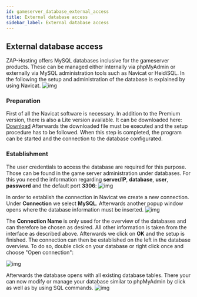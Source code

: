 ```yaml
---
id: gameserver_database_external_access
title: External database access
sidebar_label: External database access
---
```


## External database access

ZAP-Hosting offers MySQL databases inclusive for the gameserver products. These can be managed either internally via phpMyAdmin or externally via MySQL administration tools such as Navicat or HeidiSQL. In the following the setup and administration of the database is explained by using Navicat. 
![img](https://screensaver01.zap-hosting.com/index.php/s/XXsfnZaeRaXR2XP/preview)


### Preparation

First of all the Navicat software is necessary. In addition to the Premium version, there is also a Lite version available. It can be downloaded here: [Download](https://www.chip.de/downloads/Navicat-Lite_70358373.html) Afterwards the downloaded file must be executed and the setup procedure has to be followed. When this step is completed, the program can be started and the connection to the database configurated. 


### Establishment

The user credentials to access the database are required for this purpose. Those can be found in the game server administration under databases. For this you need the information regarding **server/IP**, **database**, **user**, **password** and the default port **3306**:
![img](https://screensaver01.zap-hosting.com/index.php/s/8dB7HY5b4bFCPfJ/preview)

In order to establish the connection in Navicat we create a new connection. Under **Connection** we select **MySQL**. Afterwards another popup window opens where the database information must be inserted.
![img](https://screensaver01.zap-hosting.com/index.php/s/xJQ5Kcj6a6N6DMk/preview)


The **Connection Name** is only used for the overview of the databases and can therefore be chosen as desired. All other information is taken from the interface as described above. Afterwards we click on **OK** and the setup is finished. The connection can then be established on the left in the database overview. To do so, double click on your database or right click once and choose "Open connection":

![img](https://screensaver01.zap-hosting.com/index.php/s/t8AXi7XD6THnoxm/preview)

Afterwards the database opens with all existing database tables. There your can now modify or manage your database similar to phpMyAdmin by click as well as by using SQL commands.
![img](https://screensaver01.zap-hosting.com/index.php/s/D8s8x368txeraPN/preview)
